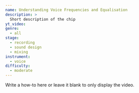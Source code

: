 ```yaml
---
name: Understanding Voice Frequencies and Equalisation
description: >
  Short description of the chip
yt_video:
genre:
  - all
stage:
  - recording
  - sound design
  - mixing
instrument:
  - voice
difficulty:
  - moderate
---
```

Write a how-to here or leave it blank to only display the video.
